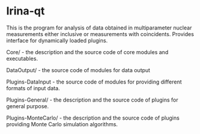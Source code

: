 Irina-qt
===========
This is the program for analysis of data obtained in multiparameter
nuclear measurements either inclusive or measurements with coincidents.
Provides interface for dynamically loaded plugins.

Core/ - the description and the source code of core modules and executables.

DataOutput/ - the source code of modules for data output

Plugins-DataInput - the source code of modules for providing different
      formats of input data.
      
Plugins-General/ - the description and the source code of plugins
      for general purpose.

Plugins-MonteCarlo/ - the description and the source code of
      plugins providing Monte Carlo simulation algorithms.
